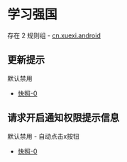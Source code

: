 # 学习强国

存在 2 规则组 - [cn.xuexi.android](/src/apps/cn.xuexi.android.ts)

## 更新提示

默认禁用

- [快照-0](https://i.gkd.li/import/12715139)

## 请求开启通知权限提示信息

默认禁用 - 自动点击x按钮

- [快照-0](https://i.gkd.li/import/12715160)
